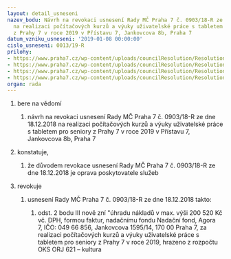 ```yaml
---
layout: detail_usneseni
nazev_bodu: Návrh na revokaci usnesení Rady MČ Praha 7 č. 0903/18-R ze dne 18.12.2018
  na realizaci počítačových kurzů a výuky uživatelské práce s tabletem pro seniory
  z Prahy 7 v roce 2019 v Přístavu 7, Jankovcova 8b, Praha 7
datum_vzniku_usneseni: '2019-01-08 00:00:00'
cislo_usneseni: 0013/19-R
prilohy:
- https://www.praha7.cz/wp-content/uploads/councilResolution/Resolutions/30500/export/M1DV_Revokaceusneseni_R_PCkurzyproseniory2019_Elpida_Agora~421065.doc
- https://www.praha7.cz/wp-content/uploads/councilResolution/Resolutions/30500/export/Usneseni_R_Pocitacovekurzyproseniory_2019~421064.pdf
- https://www.praha7.cz/wp-content/uploads/councilResolution/Resolutions/30500/export/NadacnifondAgora_vypis~421063.pdf
- https://www.praha7.cz/wp-content/uploads/councilResolution/Resolutions/30500/export/export~421402.pdf
organ: rada
---
```

<OL class=urzList_view id=urzList>
<LI class=urzClass1><SPAN name="1">bere na vědomí</SPAN>
<OL class="urzOlClass decimal ">
<LI class=urzClass2 style="TEXT-ALIGN: left"><SPAN>
<P>návrh na revokaci usnesení Rady MČ Praha 7 č. 0903/18-R ze dne 18.12.2018 na realizaci počítačových kurzů a výuky uživatelské práce s tabletem pro seniory z Prahy 7 v roce 2019 v Přístavu 7, Jankovcova 8b, Praha 7</P></SPAN></LI></OL></LI>
<LI class=urzClass1><SPAN name="50">konstatuje,</SPAN>
<OL class="urzOlClass decimal ">
<LI class=urzClass2 style="TEXT-ALIGN: left"><SPAN>
<P>že důvodem revokace usnesení Rady MČ Praha 7 č. 0903/18-R ze dne 18.12.2018 je oprava poskytovatele služeb<BR></P></SPAN></LI></OL></LI>
<LI class=urzClass1><SPAN name="21">revokuje</SPAN>
<OL class="urzOlClass decimal ">
<LI class=urzClass2 style="TEXT-ALIGN: left"><SPAN>
<P>usnesení Rady MČ Praha 7 č. 0903/18-R ze dne 18.12.2018 takto:<BR></P></SPAN>
<OL class=urzUlClass>
<LI class=urzClass3 style="TEXT-ALIGN: left"><SPAN>
<P>odst. 2 bodu III nově zní "úhradu nákladů v max. výši 200 520 Kč vč. DPH, formou faktur, nadačnímu fondu Nadační fond, Agora 7,&nbsp;IČO: 049 66 856, Jankovcova 1595/14, 170 00 Praha 7, za realizaci&nbsp;počítačových kurzů a výuky uživatelské práce s tabletem pro seniory z Prahy 7 v roce 2019, hrazeno z rozpočtu OKS ORJ 621 – kultura</P></SPAN></LI></OL></LI></OL></LI></OL>